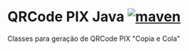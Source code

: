 # QRCode PIX Java [![maven](https://github.com/competeaqui/qrcode-pix-java/actions/workflows/maven.yml/badge.svg)](https://github.com/competeaqui/qrcode-pix-java/actions/workflows/maven.yml)

Classes para geração de QRCode PIX "Copia e Cola"
